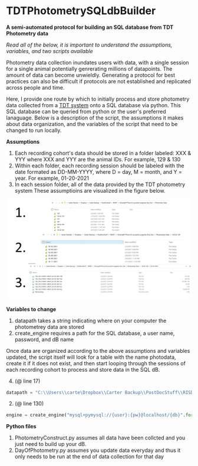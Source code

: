 # TDTPhotometrySQLdbBuilder

**A semi-automated protocol for building an SQL database from TDT Photometry data**

*Read all of the below, it is important to understand the assumptions, variables, and two scripts available*

Photometry data collection inundates users with data, with a single session for a single animal potentially genrerating millions of datapoints. The amount of data can become unwieldly. Generating a protocol for best practices can also be difficult if protocols are not established and replicated across people and time. 

Here, I provide one route by which to initially process and store photometry data collected from a [TDT system](https://www.tdt.com/) onto a SQL database via python. This SQL database can be queried from python or the user's preferred lanaguage. Below is a description of the script, the assumptions it makes about data organization, and the variables of the script that need to be changed to run locally. 

**Assumptions**
1. Each recording cohort's data should be stored in a folder labeled: XXX & YYY where XXX and YYY are the animal IDs. For example, 129 & 130
2. Within each folder, each recording session should be labeled with the date formated as DD-MM-YYYY, where D = day, M = month, and Y = year. For example, 01-20-2021
3. In each session folder, all of the data provided by the TDT photometry system 
These assumptioins are visualized in the figure below. 

![Assumptions](https://github.com/drcwadaniels/TDTPhotometrySQLdbBuilder/blob/main/assumptions_illustration.jpg)

**Variables to change**
1. datapath takes a string indicating where on your computer the photometrey data are stored
2. create_engine requires a path for the SQL database, a user name, password, and dB name

Once data are organized according to the above assumptions and variables updated, the script itself will look for a table with the name photodata, create it if it does not exist, and then start looping through the sessions of each recording cohort to process and store data in the SQL dB. 


4. (@ line 17)
```python
datapath = "C:\\Users\\carte\Dropbox\\Carter Backup\\PostDocStuff\\RISDT\\GCamp6f PTone (6 succesful surgeries thus far)\\Photometry Data"
```

2.  (@ line 130)
```python
engine = create_engine("mysql+pymysql://{user}:{pw}@localhost/{db}".format(user="", pw="", db = "gcampptone2"))
```

**Python files**
1. PhotometryConstruct.py assumes all data have been collcted and you just need to build up your dB. 
2. DayOfPhotometry.py assumes you update data everyday and thus it only needs to be run at the end of data collection for that day






 
